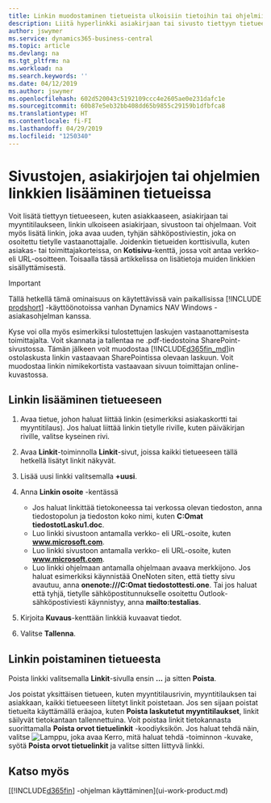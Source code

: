 ```yaml
---
title: Linkin muodostaminen tietueista ulkoisiin tietoihin tai ohjelmiin | Microsoft Docs
description: Liitä hyperlinkki asiakirjaan tai sivusto tiettyyn tietueeseen, kuten asiakkaaseen tai asiakirjaan.
author: jswymer
ms.service: dynamics365-business-central
ms.topic: article
ms.devlang: na
ms.tgt_pltfrm: na
ms.workload: na
ms.search.keywords: ''
ms.date: 04/12/2019
ms.author: jswymer
ms.openlocfilehash: 602d520043c5192109ccc4e2605ae0e231dafc1e
ms.sourcegitcommit: 60b87e5eb32bb408dd65b9855c29159b1dfbfca8
ms.translationtype: HT
ms.contentlocale: fi-FI
ms.lasthandoff: 04/29/2019
ms.locfileid: "1250340"
---
```

# <a name="add-links-to-websites-documents-or-programs-on-records"></a>Sivustojen, asiakirjojen tai ohjelmien linkkien lisääminen tietueissa
Voit lisätä tiettyyn tietueeseen, kuten asiakkaaseen, asiakirjaan tai myyntitilaukseen, linkin ulkoiseen asiakirjaan, sivustoon tai ohjelmaan. Voit myös lisätä linkin, joka avaa uuden, tyhjän sähköpostiviestin, joka on osoitettu tietylle vastaanottajalle. Joidenkin tietueiden korttisivulla, kuten asiakas- tai toimittajakorteissa, on **Kotisivu**-kenttä, jossa voit antaa verkko- eli URL-osoitteen. Toisaalla tässä artikkelissa on lisätietoja muiden linkkien sisällyttämisestä.  

> [!IMPORTANT]
> Tällä hetkellä tämä ominaisuus on käytettävissä vain paikallisissa [!INCLUDE [prodshort](includes/prodshort.md)] -käyttöönotoissa vanhan Dynamics NAV Windows -asiakasohjelman kanssa.  

Kyse voi olla myös esimerkiksi tulostettujen laskujen vastaanottamisesta toimittajalta. Voit skannata ja tallentaa ne .pdf-tiedostoina SharePoint-sivustossa. Tämän jälkeen voit muodostaa [!INCLUDE[d365fin_md](includes/d365fin_md.md)]in ostolaskusta linkin vastaavaan SharePointissa olevaan laskuun. Voit muodostaa linkin nimikekortista vastaavaan sivuun toimittajan online-kuvastossa.

## <a name="to-add-a-link-on-a-record"></a>Linkin lisääminen tietueeseen   

1.  Avaa tietue, johon haluat liittää linkin (esimerkiksi asiakaskortti tai myyntitilaus). Jos haluat liittää linkin tietylle riville, kuten päiväkirjan riville, valitse kyseinen rivi.  

2.  Avaa **Linkit**-toiminnolla **Linkit**-sivut, joissa kaikki tietueeseen tällä hetkellä lisätyt linkit näkyvät.

3. Lisää uusi linkki valitsemalla **+uusi**.

4.  Anna **Linkin osoite** -kentässä

    -   Jos haluat linkittää tietokoneessa tai verkossa olevan tiedoston, anna tiedostopolun ja tiedoston koko nimi, kuten **C:Omat tiedostotLasku1.doc**.
    -   Luo linkki sivustoon antamalla verkko- eli URL-osoite, kuten **www.microsoft.com**.
    -   Luo linkki sivustoon antamalla verkko- eli URL-osoite, kuten **www.microsoft.com**.
    -   Luo linkki ohjelmaan antamalla ohjelmaan avaava merkkijono. Jos haluat esimerkiksi käynnistää OneNoten siten, että tietty sivu avautuu, anna **onenote:///C:Omat tiedostottesti.one**. Tai jos haluat että tyhjä, tietylle sähköpostitunnukselle osoitettu Outlook-sähköpostiviesti käynnistyy, anna **mailto:testalias**.  

5.  Kirjoita **Kuvaus**-kenttään linkkiä kuvaavat tiedot.  

6.  Valitse **Tallenna**.  

## <a name="to-delete-a-link-from-a-record"></a>Linkin poistaminen tietueesta  

Poista linkki valitsemalla **Linkit**-sivulla ensin **...** ja sitten **Poista**.

Jos poistat yksittäisen tietueen, kuten myyntitilausrivin, myyntitilauksen tai asiakkaan, kaikki tietueeseen liitetyt linkit poistetaan. Jos sen sijaan poistat tietueita käyttämällä eräajoa, kuten **Poista laskutetut myyntitilaukset**, linkit säilyvät tietokantaan tallennettuina. Voit poistaa linkit tietokannasta suorittamalla **Poista orvot tietuelinkit** -koodiyksikön. Jos haluat tehdä näin, valitse ![Lamppu, joka avaa Kerro, mitä haluat tehdä -toiminnon](media/ui-search/search_small.png "Kerro, mitä haluat tehdä") -kuvake, syötä **Poista orvot tietuelinkit** ja valitse sitten liittyvä linkki.   

<!-- ### To run delete orphaned record links  

1.  Choose the ![Lightbulb that opens the Tell Me feature](media/ui-search/search_small.png "Tell me what you want to do") icon, enter **Data Deletion**, and then choose the related link.  

2.  On the **Data Deletion** page, choose **Tasks**, and then choose **Delete Orphaned Record Links**.  -->

## <a name="see-also"></a>Katso myös  
[[!INCLUDE[d365fin](includes/d365fin_md.md)] -ohjelman käyttäminen](ui-work-product.md)  
